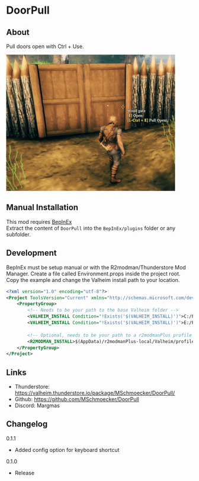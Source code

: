# DoorPull

## About

Pull doors open with Ctrl + Use.

![showcase](https://raw.githubusercontent.com/MSchmoecker/DoorPull/master/Docs/PullShowcase.gif)

## Manual  Installation

This mod requires [BepInEx](https://valheim.thunderstore.io/package/denikson/BepInExPack_Valheim)\
Extract the content of `DoorPull` into the `BepInEx/plugins` folder or any subfolder.

## Development

BepInEx must be setup manual or with the R2modman/Thunderstore Mod Manager.
Create a file called Environment.props inside the project root.
Copy the example and change the Valheim install path to your location.

```xml
<?xml version="1.0" encoding="utf-8"?>
<Project ToolsVersion="Current" xmlns="http://schemas.microsoft.com/developer/msbuild/2003">
    <PropertyGroup>
        <!-- Needs to be your path to the base Valheim folder -->
        <VALHEIM_INSTALL Condition="!Exists('$(VALHEIM_INSTALL)')">C:/Programme/Steam/steamapps/common/Valheim</VALHEIM_INSTALL>
        <VALHEIM_INSTALL Condition="!Exists('$(VALHEIM_INSTALL)')">E:/Programme/Steam/steamapps/common/Valheim</VALHEIM_INSTALL>

        <!-- Optional, needs to be your path to a r2modmanPlus profile folder -->
        <R2MODMAN_INSTALL>$(AppData)/r2modmanPlus-local/Valheim/profiles/Develop</R2MODMAN_INSTALL>
    </PropertyGroup>
</Project>
```

## Links

- Thunderstore: https://valheim.thunderstore.io/package/MSchmoecker/DoorPull/
- Github: https://github.com/MSchmoecker/DoorPull
- Discord: Margmas

## Changelog

0.1.1
- Added config option for keyboard shortcut

0.1.0
- Release
